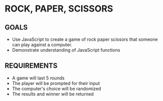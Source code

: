 # ROCK, PAPER, SCISSORS

## GOALS
* Use JavaScript to create a game of rock paper scissors that someone can play against a computer. 
* Demonstrate understanding of JavaScript functions

## REQUIREMENTS
* A game will last 5 rounds
* The player will be prompted for their input
* The computer's choice will be randomized
* The results and winner will be returned